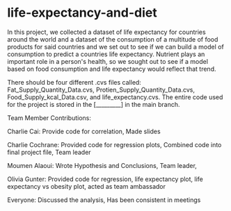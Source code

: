 # life-expectancy-and-diet

In this project, we collected a dataset of life expectancy for countries around the world and a dataset of the consumption of a multitude of food products for said countries and we set out to see if we can build a model of consumption to predict a countries life expectancy. Nutrient plays an important role in a person's health, so we sought out to see if a model based on food consumption and life expectancy would reflect that trend.

There should be four different .cvs files called: Fat_Supply_Quantity_Data.cvs, Protien_Supply_Quantity_Data.cvs, Food_Supply_kcal_Data.csv, and life_expectancy.cvs. The entire code used for the project is stored in the [_________] in the main branch.

Team Member Contributions:

Charlie Cai: Provide code for correlation, Made slides

Charlie Cochrane: Provided code for regression plots, Combined code into final project file, Team leader

Moumen Alaoui: Wrote Hypothesis and Conclusions, Team leader, 

Olivia Gunter: Provided code for regression, life expectancy plot, life expectancy vs obesity plot, acted as team ambassador

Everyone: Discussed the analysis, Has been consistent in meetings
